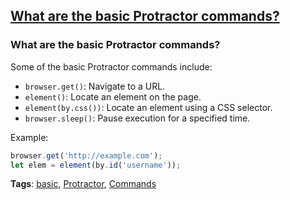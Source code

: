 ## [What are the basic Protractor commands?](#what-are-the-basic-protractor-commands)

### What are the basic Protractor commands?

Some of the basic Protractor commands include:
- `browser.get()`: Navigate to a URL.
- `element()`: Locate an element on the page.
- `element(by.css())`: Locate an element using a CSS selector.
- `browser.sleep()`: Pause execution for a specified time.

Example:

```javascript
browser.get('http://example.com');
let elem = element(by.id('username'));
```

**Tags**: [basic](./level/basic), [Protractor](./theme/protractor), [Commands](./theme/commands)


